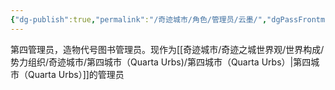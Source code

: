 ```yaml
---
{"dg-publish":true,"permalink":"/奇迹城市/角色/管理员/云墨/","dgPassFrontmatter":true}
---
```


第四管理员，造物代号图书管理员。现作为[[奇迹城市/奇迹之城世界观/世界构成/势力组织/奇迹城市/第四城市（Quarta Urbs)/第四城市（Quarta Urbs）\|第四城市（Quarta Urbs）]]的管理员
